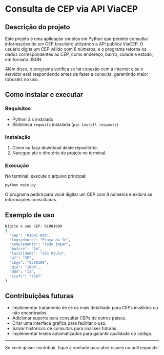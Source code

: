 # Consulta de CEP via API ViaCEP

## Descrição do projeto
Este projeto é uma aplicação simples em Python que permite consultar informações de um CEP brasileiro utilizando a API pública ViaCEP. O usuário digita um CEP válido com 8 números, e o programa retorna os dados correspondentes ao CEP, como endereço, bairro, cidade e estado, em formato JSON.

Além disso, o programa verifica se há conexão com a internet e se o servidor está respondendo antes de fazer a consulta, garantindo maior robustez no uso.

## Como instalar e executar

### Requisitos
- Python 3.x instalado
- Biblioteca `requests` instalada (`pip install requests`)

### Instalação
1. Clone ou faça download deste repositório.
2. Navegue até o diretório do projeto no terminal.

### Execução
No terminal, execute o arquivo principal:
```bash
python main.py
```

O programa pedirá para você digitar um CEP com 8 números e exibirá as informações consultadas.

## Exemplo de uso
```bash
Digite o seu CEP: 01001000
{
  "cep": "01001-000",
  "logradouro": "Praça da Sé",
  "complemento": "lado ímpar",
  "bairro": "Sé",
  "localidade": "São Paulo",
  "uf": "SP",
  "ibge": "3550308",
  "gia": "1004",
  "ddd": "11",
  "siafi": "7107"
}
```

## Contribuições futuras
- Implementar tratamento de erros mais detalhado para CEPs inválidos ou não encontrados.
- Adicionar suporte para consultar CEPs de outros países.
- Criar uma interface gráfica para facilitar o uso.
- Salvar históricos de consultas para análises futuras.
- Implementar testes automatizados para garantir qualidade do código.

---

Se você quiser contribuir, fique à vontade para abrir issues ou pull requests!